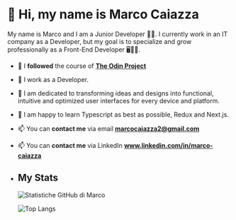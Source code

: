 # 👋 Hi, my name is **Marco Caiazza**
My name is Marco and I am a Junior Developer 👨‍💻. I currently work in an IT company as a Developer, but my goal is to specialize and grow professionally as a Front-End Developer 🖥️🎨🚀.

- 🌱 I **followed** the course of [**The Odin Project**](https://www.theodinproject.com/)
- 💼 I work as a Developer.
- 🔧 I am dedicated to transforming ideas and designs into functional, intuitive and optimized user interfaces for every device and platform.
- 💞️ I am happy to learn Typescript as best as possible, Redux and Next.js.
- 📫 You can **contact me** via email [ **marcocaiazza2@gmail.com** ](mailto:marcocaiazza2@gmail.com)
- 📫 You can **contact me** via LinkedIn [ **www.linkedin.com/in/marco-caiazza** ](mailto:https://www.linkedin.com/in/marco-caiazza-8898a3266/)
- ## My Stats

     ![ Statistiche GitHub di Marco ](https://github-readme-stats.vercel.app/api?username=MarcoCaiazza&show_icons=true&theme=gruvbox&hide=issues,contribs)
     
     ![ Top Langs ](https://github-readme-stats.vercel.app/api/top-langs/?username=MarcoCaiazza&layout=compact&theme=onedark)
